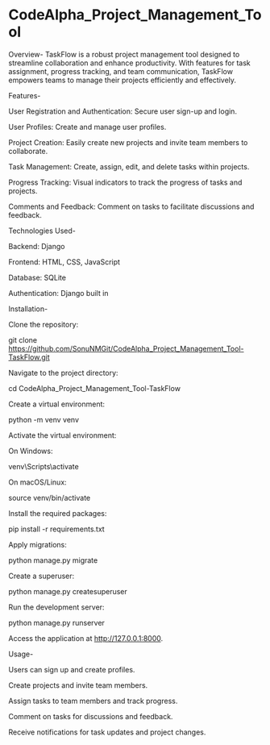 # CodeAlpha_Project_Management_Tool
Overview-
TaskFlow is a robust project management tool designed to streamline collaboration and enhance productivity. With features for task assignment, progress tracking, and team communication, TaskFlow empowers teams to manage their projects efficiently and effectively.


Features-

User Registration and Authentication: Secure user sign-up and login.

User Profiles: Create and manage user profiles.

Project Creation: Easily create new projects and invite team members to collaborate.

Task Management: Create, assign, edit, and delete tasks within projects.

Progress Tracking: Visual indicators to track the progress of tasks and projects.

Comments and Feedback: Comment on tasks to facilitate discussions and feedback.


Technologies Used-

Backend: Django

Frontend: HTML, CSS, JavaScript 

Database: SQLite 

Authentication: Django built in


Installation-

Clone the repository:

git clone https://github.com/SonuNMGit/CodeAlpha_Project_Management_Tool-TaskFlow.git

Navigate to the project directory:

cd CodeAlpha_Project_Management_Tool-TaskFlow

Create a virtual environment:

python -m venv venv

Activate the virtual environment:

On Windows:

venv\Scripts\activate

On macOS/Linux:

source venv/bin/activate

Install the required packages:

pip install -r requirements.txt

Apply migrations:

python manage.py migrate

Create a superuser:

python manage.py createsuperuser

Run the development server:

python manage.py runserver

Access the application at http://127.0.0.1:8000.


Usage-

Users can sign up and create profiles.

Create projects and invite team members.

Assign tasks to team members and track progress.

Comment on tasks for discussions and feedback.

Receive notifications for task updates and project changes.
